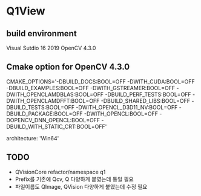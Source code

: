 # Q1View

## build environment
Visual Sutdio 16 2019
OpenCV 4.3.0

## Cmake option for OpenCV 4.3.0
CMAKE_OPTIONS='-DBUILD_DOCS:BOOL=OFF -DWITH_CUDA:BOOL=OFF -DBUILD_EXAMPLES:BOOL=OFF  -DWITH_GSTREAMER:BOOL=OFF -DWITH_OPENCLAMDBLAS:BOOL=OFF -DBUILD_PERF_TESTS:BOOL=OFF -DWITH_OPENCLAMDFFT:BOOL=OFF -DBUILD_SHARED_LIBS:BOOL=OFF -DBUILD_TESTS:BOOL=OFF -DWITH_OPENCL_D3D11_NV:BOOL=OFF -DBUILD_PACKAGE:BOOL=OFF -DWITH_OPENCL:BOOL=OFF -DOPENCV_DNN_OPENCL:BOOL=OFF -DBUILD_WITH_STATIC_CRT:BOOL=OFF'

architecture: 'Win64'

## TODO
- QVisionCore refactor/namespace q1
- Prefix를 기존에 Qcv, Q 다양하게 붙였는데 통일 필요
- 파일이름도 QImage, QVision 다양하게 붙였는데 수정 필요